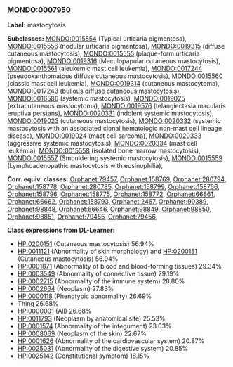 
### [MONDO:0007950](http://purl.obolibrary.org/obo/MONDO_0007950)
**Label:** mastocytosis

**Subclasses:** [MONDO:0015554](http://purl.obolibrary.org/obo/MONDO_0015554) (Typical urticaria pigmentosa), [MONDO:0015556](http://purl.obolibrary.org/obo/MONDO_0015556) (nodular urticaria pigmentosa), [MONDO:0019315](http://purl.obolibrary.org/obo/MONDO_0019315) (diffuse cutaneous mastocytosis), [MONDO:0015555](http://purl.obolibrary.org/obo/MONDO_0015555) (plaque-form urticaria pigmentosa), [MONDO:0019316](http://purl.obolibrary.org/obo/MONDO_0019316) (Maculopapular cutaneous mastocytosis), [MONDO:0015561](http://purl.obolibrary.org/obo/MONDO_0015561) (aleukemic mast cell leukemia), [MONDO:0017244](http://purl.obolibrary.org/obo/MONDO_0017244) (pseudoxanthomatous diffuse cutaneous mastocytosis), [MONDO:0015560](http://purl.obolibrary.org/obo/MONDO_0015560) (classic mast cell leukemia), [MONDO:0019314](http://purl.obolibrary.org/obo/MONDO_0019314) (cutaneous mastocytoma), [MONDO:0017243](http://purl.obolibrary.org/obo/MONDO_0017243) (bullous diffuse cutaneous mastocytosis), [MONDO:0016586](http://purl.obolibrary.org/obo/MONDO_0016586) (systemic mastocytosis), [MONDO:0019025](http://purl.obolibrary.org/obo/MONDO_0019025) (extracutaneous mastocytoma), [MONDO:0019576](http://purl.obolibrary.org/obo/MONDO_0019576) (telangiectasia macularis eruptiva perstans), [MONDO:0020331](http://purl.obolibrary.org/obo/MONDO_0020331) (indolent systemic mastocytosis), [MONDO:0019023](http://purl.obolibrary.org/obo/MONDO_0019023) (cutaneous mastocytosis), [MONDO:0020332](http://purl.obolibrary.org/obo/MONDO_0020332) (systemic mastocytosis with an associated clonal hematologic non-mast cell lineage disease), [MONDO:0019024](http://purl.obolibrary.org/obo/MONDO_0019024) (mast cell sarcoma), [MONDO:0020333](http://purl.obolibrary.org/obo/MONDO_0020333) (aggressive systemic mastocytosis), [MONDO:0020334](http://purl.obolibrary.org/obo/MONDO_0020334) (mast cell leukemia), [MONDO:0015558](http://purl.obolibrary.org/obo/MONDO_0015558) (isolated bone marrow mastocytosis), [MONDO:0015557](http://purl.obolibrary.org/obo/MONDO_0015557) (Smouldering systemic mastocytosis), [MONDO:0015559](http://purl.obolibrary.org/obo/MONDO_0015559) (Lymphoadenopathic mastocytosis with eosinophilia), 

**Corr. equiv. classes:** [Orphanet:79457](http://www.orpha.net/ORDO/Orphanet_79457), [Orphanet:158769](http://www.orpha.net/ORDO/Orphanet_158769), [Orphanet:280794](http://www.orpha.net/ORDO/Orphanet_280794), [Orphanet:158778](http://www.orpha.net/ORDO/Orphanet_158778), [Orphanet:280785](http://www.orpha.net/ORDO/Orphanet_280785), [Orphanet:158799](http://www.orpha.net/ORDO/Orphanet_158799), [Orphanet:158766](http://www.orpha.net/ORDO/Orphanet_158766), [Orphanet:158796](http://www.orpha.net/ORDO/Orphanet_158796), [Orphanet:158775](http://www.orpha.net/ORDO/Orphanet_158775), [Orphanet:158772](http://www.orpha.net/ORDO/Orphanet_158772), [Orphanet:66661](http://www.orpha.net/ORDO/Orphanet_66661), [Orphanet:66662](http://www.orpha.net/ORDO/Orphanet_66662), [Orphanet:158793](http://www.orpha.net/ORDO/Orphanet_158793), [Orphanet:2467](http://www.orpha.net/ORDO/Orphanet_2467), [Orphanet:90389](http://www.orpha.net/ORDO/Orphanet_90389), [Orphanet:98848](http://www.orpha.net/ORDO/Orphanet_98848), [Orphanet:66646](http://www.orpha.net/ORDO/Orphanet_66646), [Orphanet:98849](http://www.orpha.net/ORDO/Orphanet_98849), [Orphanet:98850](http://www.orpha.net/ORDO/Orphanet_98850), [Orphanet:98851](http://www.orpha.net/ORDO/Orphanet_98851), [Orphanet:79455](http://www.orpha.net/ORDO/Orphanet_79455), [Orphanet:79456](http://www.orpha.net/ORDO/Orphanet_79456), 

**Class expressions from DL-Learner:**

- [HP:0200151](http://purl.obolibrary.org/obo/HP_0200151) (Cutaneous mastocytosis) 56.94%
- [HP:0011121](http://purl.obolibrary.org/obo/HP_0011121) (Abnormality of skin morphology) and [HP:0200151](http://purl.obolibrary.org/obo/HP_0200151) (Cutaneous mastocytosis) 56.94%
- [HP:0001871](http://purl.obolibrary.org/obo/HP_0001871) (Abnormality of blood and blood-forming tissues) 29.34%
- [HP:0003549](http://purl.obolibrary.org/obo/HP_0003549) (Abnormality of connective tissue) 29.19%
- [HP:0002715](http://purl.obolibrary.org/obo/HP_0002715) (Abnormality of the immune system) 28.80%
- [HP:0002664](http://purl.obolibrary.org/obo/HP_0002664) (Neoplasm) 27.83%
- [HP:0000118](http://purl.obolibrary.org/obo/HP_0000118) (Phenotypic abnormality) 26.69%
- Thing 26.68%
- [HP:0000001](http://purl.obolibrary.org/obo/HP_0000001) (All) 26.68%
- [HP:0011793](http://purl.obolibrary.org/obo/HP_0011793) (Neoplasm by anatomical site) 25.53%
- [HP:0001574](http://purl.obolibrary.org/obo/HP_0001574) (Abnormality of the integument) 23.03%
- [HP:0008069](http://purl.obolibrary.org/obo/HP_0008069) (Neoplasm of the skin) 22.67%
- [HP:0001626](http://purl.obolibrary.org/obo/HP_0001626) (Abnormality of the cardiovascular system) 20.87%
- [HP:0025031](http://purl.obolibrary.org/obo/HP_0025031) (Abnormality of the digestive system) 20.85%
- [HP:0025142](http://purl.obolibrary.org/obo/HP_0025142) (Constitutional symptom) 18.15%


